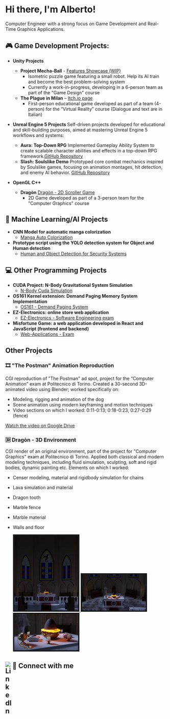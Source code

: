 # Hi there, I'm Alberto!
Computer Engineer with a strong focus on Game Development and Real-Time Graphics Applications.
## 🎮	Game Development Projects:
- <b> Unity Projects </b>
  - **Project Mecha-Ball** - [Features Showcase (WIP)](https://youtu.be/iuCHcIRQems)
      - Isometric puzzle game featuring a small robot. Help its AI train and become the best problem-solving system
      - Currently a work-in-progress, developing in a 6-person team as part of the "Game Design" course
  - **The Plague in Milan** – [Itch.io page](https://giulio-arecco.itch.io/the-plague-in-milan)
      - First-person educational game developed as part of a team (4-person) for the “Virtual Reality” course (Dialogue and text are in Italian)

- <b> Unreal Engine 5 Projects </b>
  Self-driven projects developed for educational and skill-building purposes, aimed at mastering Unreal Engine 5 workflows and systems:
  - **Aura: Top-Down RPG** Implemented Gameplay Ability System to create scalable character abilities and effects in a top-down RPG framework.[GitHub Repository](https://github.com/LienoPC/Aura-GameplayAbilitySystem.git)
  - **Slash: Soulslike Demo** Prototyped core combat mechanics inspired by Soulslike games, focusing on animation montages, hit detection, and enemy AI behavior. [GitHub Repository](https://github.com/LienoPC/UE5-StartingCourse-SlashProject.git)

- <b> OpenGL C++ </b>
  - **Dragòn** [Dragòn - 2D Scroller Game](https://youtu.be/oxvbj1901CQ)
    - 2D Game developed as part of a 3-person team for the "Computer Graphics" course

## 🤖 Machine Learning/AI Projects
- <b> CNN Model for automatic manga colorization </b>
  - [Manga Auto Colorization](https://github.com/LienoPC/Manga-Auto-Colorization.git)
- <b> Prototype script using the YOLO detection system for Object and Human detection </b>
  - [Human and Object Detection for Security Systems](https://github.com/LienoPC/Human-and-Object-Detection-for-Security-Systems.git)

## 💻 Other Programming Projects
- <b> CUDA Project: N-Body Gravitational System Simulation </b>
  - [N-Body Cuda Simulation](https://github.com/LienoPC/N-BodySimulation.git)
- <b> OS161 Kernel extension: Demand Paging Memory System Implementation </b>
  - [OS161 - Demand Paging System](https://github.com/LienoPC/OS161-DemandPaging.git)
- <b> EZ-Electronics: online store web application </b>
  - [EZ-Electronics - Software Engineering exam](https://github.com/LienoPC/EZ-Electronics)
- <b> Misfortune Game: a web application developed in React and JavaScript (frontend and backend) </b>
  - [Web-Applications - Exam](https://github.com/LienoPC/Web-Application-1-exam.git)

## Other Projects

### 🎞 "The Postman" Animation Reproduction
CGI reproduction of "The Postman" ad spot, project for the “Computer Animation” exam at Politecnico di Torino. Created a 30-second 3D-animated video using Blender; worked specifically on:
- Modeling, rigging and animation of the dog  
- Scene animation using modern keyframing and motion techniques
- Video sections on which I worked: 0:11-0:13; 0:18-0:23, 0:27-0:29 (fence)

[Watch the video on Google Drive](https://drive.google.com/file/d/1nNUjLfxLM2uWLDchs6Co6osewBRVnn9Z)

### 🆛 Dragòn - 3D Environment
CGI render of an original environment, part of the project for "Computer Graphics" exam at Politecnico di Torino. Applied both classical and modern modeling techniques, including fluid simulation, sculpting, soft and rigid bodies, dynamic painting etc.
Elements on which I worked:
- Censer modeling, material and rigidbody simulation for chains
- Lava simulation and material
- Dragon tooth
- Marble fence
- Marble material
- Walls and floor



   <a href="assets/Dragon_Vertical.png" target="_blank">
    <img
      src="assets/Dragon_Vertical.png"
      alt="Vertical view"
      width="200"
      border="4"
      bordercolor="#ccc"
    />
  </a>
  <a href="assets/Dragon_Horizontal.png" target="_blank">
    <img
      src="assets/Dragon_Horizontal.png"
      alt="Horizontal view"
      width="200"
      border="4"
      bordercolor="#ccc"
    />
  </a>
 
  <a href="assets/Dragon_Closeup.png" target="_blank">
    <img
      src="assets/Dragon_Closeup.png"
      alt="Closeup view"
      width="200"
      border="4"
      bordercolor="#ccc"
    />
  </a>


## 🤳 Connect with me [<img align="left" alt="LinkedIn" width="22px" src="https://cdn.jsdelivr.net/npm/simple-icons@v3/icons/linkedin.svg" />][linkedin]

[linkedin]: https://www.linkedin.com/in/alberto-cagnazzo-038202338

